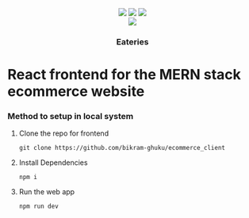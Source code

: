 
<div align="center">
  <img src="https://img.shields.io/github/languages/top/Bikram-ghuku/ecommerce_client">
  <img src="https://img.shields.io/github/stars/Bikram-ghuku/ecommerce_client">
  <img src="https://img.shields.io/github/license/Bikram-ghuku/ecommerce_client">
</div>

<div align="center">
  <img src=https://github.com/Bikram-ghuku/ecommerce_client/assets/37508038/c4f056c1-bf59-4329-9380-4c70dd667b0d">
  <h3 align=center">Eateries</h3>
</div>


# React frontend for the MERN stack ecommerce website

### Method to setup in local system

1) Clone the repo for frontend
   ```shell
   git clone https://github.com/bikram-ghuku/ecommerce_client
   ```

2) Install Dependencies
   ```shell
   npm i
   ```

3) Run the web app
   ```shell
   npm run dev
   ```
